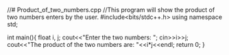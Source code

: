 //# Product_of_two_numbers.cpp
//This program will show the product of two numbers enters by the user.
#include<bits/stdc++.h>
using namespace std;

int main(){
float i, j;
cout<<"Enter the two numbers: ";
cin>>i>>j;
cout<<"The product of the two numbers are: "<<i*j<<endl;
return 0;
}
